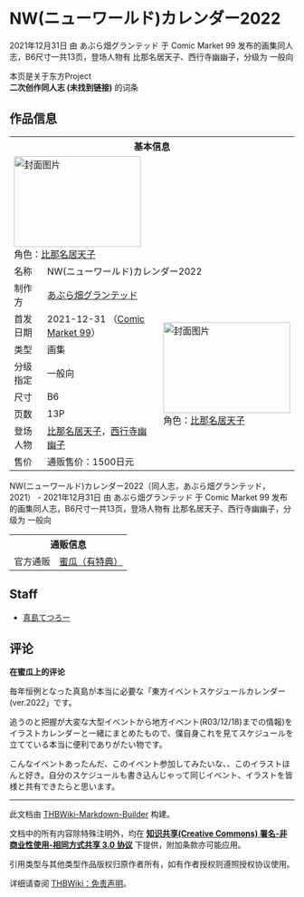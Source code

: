 # NW(ニューワールド)カレンダー2022

<!-- source html: G:\repos\THBWiki-Markdown-Builder\THBWikiMarkdown\Temp\main\2\2a\ns0%3ANW%28%E3%83%8B%E3%83%A5%E3%83%BC%E3%83%AF%E3%83%BC%E3%83%AB%E3%83%89%29%E3%82%AB%E3%83%AC%E3%83%B3%E3%83%80%E3%83%BC2022.html -->

2021年12月31日 由 あぶら畑グランテッド 于 Comic Market 99 发布的画集同人志，B6尺寸一共13页，登场人物有 比那名居天子、西行寺幽幽子，分级为 一般向

本页是关于东方Project  
 **二次创作同人志 (未找到链接)** 的词条

## 作品信息

<table><tbody><tr><th colspan="3">基本信息</th></tr><tr><td class="cover-artwork-mobile" colspan="2"><a href="./文件-NW(ニューワールド)カレンダー2022封面.jpg.md" class="image" title="封面图片"><img alt="封面图片" src="https://upload.thwiki.cc/thumb/4/49/NW%28%E3%83%8B%E3%83%A5%E3%83%BC%E3%83%AF%E3%83%BC%E3%83%AB%E3%83%89%29%E3%82%AB%E3%83%AC%E3%83%B3%E3%83%80%E3%83%BC2022%E5%B0%81%E9%9D%A2.jpg/224px-NW%28%E3%83%8B%E3%83%A5%E3%83%BC%E3%83%AF%E3%83%BC%E3%83%AB%E3%83%89%29%E3%82%AB%E3%83%AC%E3%83%B3%E3%83%80%E3%83%BC2022%E5%B0%81%E9%9D%A2.jpg" decoding="async" loading="lazy" width="224" height="160" srcset="https://upload.thwiki.cc/thumb/4/49/NW%28%E3%83%8B%E3%83%A5%E3%83%BC%E3%83%AF%E3%83%BC%E3%83%AB%E3%83%89%29%E3%82%AB%E3%83%AC%E3%83%B3%E3%83%80%E3%83%BC2022%E5%B0%81%E9%9D%A2.jpg/336px-NW%28%E3%83%8B%E3%83%A5%E3%83%BC%E3%83%AF%E3%83%BC%E3%83%AB%E3%83%89%29%E3%82%AB%E3%83%AC%E3%83%B3%E3%83%80%E3%83%BC2022%E5%B0%81%E9%9D%A2.jpg 1.5x, https://upload.thwiki.cc/thumb/4/49/NW%28%E3%83%8B%E3%83%A5%E3%83%BC%E3%83%AF%E3%83%BC%E3%83%AB%E3%83%89%29%E3%82%AB%E3%83%AC%E3%83%B3%E3%83%80%E3%83%BC2022%E5%B0%81%E9%9D%A2.jpg/448px-NW%28%E3%83%8B%E3%83%A5%E3%83%BC%E3%83%AF%E3%83%BC%E3%83%AB%E3%83%89%29%E3%82%AB%E3%83%AC%E3%83%B3%E3%83%80%E3%83%BC2022%E5%B0%81%E9%9D%A2.jpg 2x" data-file-width="900" data-file-height="641"></a><div class="cover-char">角色：<a href="./比那名居天子.md" title="比那名居天子">比那名居天子</a></div></td>
</tr><tr><td class="label">名称</td><td colspan="2"> NW(ニューワールド)カレンダー2022 </td></tr><tr><td class="label">制作方</td><td><a href="./あぶら畑グランテッド.md" title="あぶら畑グランテッド">あぶら畑グランテッド</a></td><td class="cover-artwork" rowspan="8" style="min-width:224px;"><a href="./文件-NW(ニューワールド)カレンダー2022封面.jpg.md" class="image" title="封面图片"><img alt="封面图片" src="https://upload.thwiki.cc/thumb/4/49/NW%28%E3%83%8B%E3%83%A5%E3%83%BC%E3%83%AF%E3%83%BC%E3%83%AB%E3%83%89%29%E3%82%AB%E3%83%AC%E3%83%B3%E3%83%80%E3%83%BC2022%E5%B0%81%E9%9D%A2.jpg/224px-NW%28%E3%83%8B%E3%83%A5%E3%83%BC%E3%83%AF%E3%83%BC%E3%83%AB%E3%83%89%29%E3%82%AB%E3%83%AC%E3%83%B3%E3%83%80%E3%83%BC2022%E5%B0%81%E9%9D%A2.jpg" decoding="async" loading="lazy" width="224" height="160" srcset="https://upload.thwiki.cc/thumb/4/49/NW%28%E3%83%8B%E3%83%A5%E3%83%BC%E3%83%AF%E3%83%BC%E3%83%AB%E3%83%89%29%E3%82%AB%E3%83%AC%E3%83%B3%E3%83%80%E3%83%BC2022%E5%B0%81%E9%9D%A2.jpg/336px-NW%28%E3%83%8B%E3%83%A5%E3%83%BC%E3%83%AF%E3%83%BC%E3%83%AB%E3%83%89%29%E3%82%AB%E3%83%AC%E3%83%B3%E3%83%80%E3%83%BC2022%E5%B0%81%E9%9D%A2.jpg 1.5x, https://upload.thwiki.cc/thumb/4/49/NW%28%E3%83%8B%E3%83%A5%E3%83%BC%E3%83%AF%E3%83%BC%E3%83%AB%E3%83%89%29%E3%82%AB%E3%83%AC%E3%83%B3%E3%83%80%E3%83%BC2022%E5%B0%81%E9%9D%A2.jpg/448px-NW%28%E3%83%8B%E3%83%A5%E3%83%BC%E3%83%AF%E3%83%BC%E3%83%AB%E3%83%89%29%E3%82%AB%E3%83%AC%E3%83%B3%E3%83%80%E3%83%BC2022%E5%B0%81%E9%9D%A2.jpg 2x" data-file-width="900" data-file-height="641"></a><div class="cover-char">角色：<a href="./比那名居天子.md" title="比那名居天子">比那名居天子</a></div></td>
</tr><tr><td class="label">首发日期</td><td>2021-12-31&#160;（<a href="/展会作品列表?e=Comic+Market%2399">Comic Market 99</a>）</td></tr><tr><td class="label">类型</td><td>画集</td></tr><tr><td class="label">分级指定</td><td>一般向</td></tr><tr><td class="label">尺寸</td><td>B6</td></tr><tr><td class="label">页数</td><td>13P</td></tr><tr><td class="label">登场人物</td><td><a href="./比那名居天子.md" title="比那名居天子">比那名居天子</a>，<a href="./西行寺幽幽子.md" title="西行寺幽幽子">西行寺幽幽子</a></td></tr><tr><td class="label">售价</td><td>通贩售价：1500日元</td></tr></tbody></table>

NW(ニューワールド)カレンダー2022（同人志，あぶら畑グランテッド，2021） - 2021年12月31日 由 あぶら畑グランテッド 于 Comic Market 99 发布的画集同人志，B6尺寸一共13页，登场人物有 比那名居天子、西行寺幽幽子，分级为 一般向

<table><tbody><tr><th colspan="3">通贩信息</th></tr><tr><td class="label">官方通贩</td><td colspan="2"><a rel="nofollow" class="external text" href="https://www.melonbooks.co.jp/detail/detail.php?product_id=1173776">蜜瓜（有特典）</a></td></tr></tbody></table>



## Staff
- [真島てつろー](./真島てつろー.md)


## 评论

  
 **在蜜瓜上的评论**   

毎年恒例となった真島が本当に必要な「東方イベントスケジュールカレンダー(ver.2022」です。  

追うのと把握が大変な大型イベントから地方イベント(R03/12/18)までの情報)をイラストカレンダーと一緒にまとめたもので、僕自身これを見てスケジュールを立てている本当に便利でありがたい物です。  

  

こんなイベントあったんだ、このイベント参加してみたいな、、このイラストほんと好き。自分のスケジュールも書き込んじゃって同じイベント、イラストを皆様と共有できたらと思います。
  


  
  

  





---

此文档由 [THBWiki-Markdown-Builder](https://github.com/Delsin-Yu/THBWiki-Markdown-Builder) 构建。

文档中的所有内容除特殊注明外，均在 [**知识共享(Creative Commons) 署名-非商业性使用-相同方式共享 3.0 协议**](https://creativecommons.org/licenses/by-sa/3.0/deed.zh-hans) 下提供，附加条款亦可能应用。

引用类型与其他类型作品版权归原作者所有，如有作者授权则遵照授权协议使用。

详细请查阅 [THBWiki：免责声明](https://thbwiki.cc/THBWiki:%E5%85%8D%E8%B4%A3%E5%A3%B0%E6%98%8E)。


